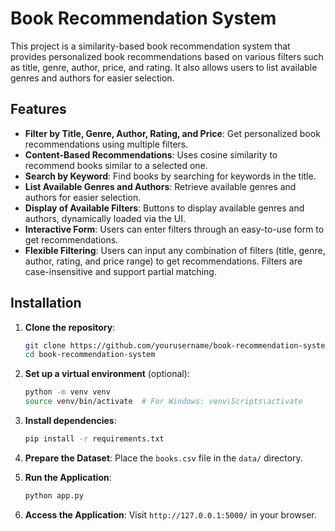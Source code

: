 # Book Recommendation System

This project is a similarity-based book recommendation system that provides personalized book recommendations based on various filters such as title, genre, author, price, and rating. It also allows users to list available genres and authors for easier selection.

## Features

- **Filter by Title, Genre, Author, Rating, and Price**: Get personalized book recommendations using multiple filters.
- **Content-Based Recommendations**: Uses cosine similarity to recommend books similar to a selected one.
- **Search by Keyword**: Find books by searching for keywords in the title.
- **List Available Genres and Authors**: Retrieve available genres and authors for easier selection.
- **Display of Available Filters**: Buttons to display available genres and authors, dynamically loaded via the UI.
- **Interactive Form**: Users can enter filters through an easy-to-use form to get recommendations.
- **Flexible Filtering**: Users can input any combination of filters (title, genre, author, rating, and price range) to get recommendations. Filters are case-insensitive and support partial matching.

## Installation

1. **Clone the repository**:
    ```bash
    git clone https://github.com/yourusername/book-recommendation-system.git
    cd book-recommendation-system
    ```

2. **Set up a virtual environment** (optional):
    ```bash
    python -m venv venv
    source venv/bin/activate  # For Windows: venv\Scripts\activate
    ```

3. **Install dependencies**:
    ```bash
    pip install -r requirements.txt
    ```

4. **Prepare the Dataset**:
   Place the `books.csv` file in the `data/` directory.

5. **Run the Application**:
    ```bash
    python app.py
    ```

6. **Access the Application**:
   Visit `http://127.0.0.1:5000/` in your browser.
